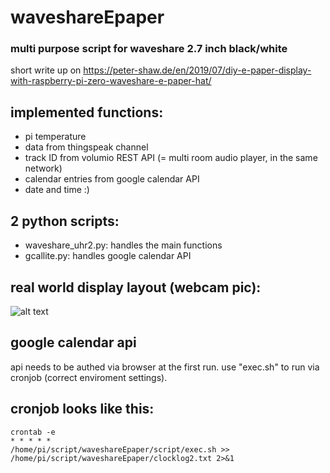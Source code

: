 # waveshareEpaper

### multi purpose script for waveshare 2.7 inch black/white
short write up on https://peter-shaw.de/en/2019/07/diy-e-paper-display-with-raspberry-pi-zero-waveshare-e-paper-hat/


## implemented functions:
- pi temperature
- data from thingspeak channel
- track ID from volumio REST API (= multi room audio player, in the same network)
- calendar entries from google calendar API
- date and time :)

## 2 python scripts: 

- waveshare_uhr2.py: handles the main functions
- gcallite.py: handles google calendar API

## real world display layout (webcam pic):

![alt text](https://peter-shaw.de/test.jpeg "Webcam Shot")


## google calendar api 
api needs to be authed via browser at the first run. use "exec.sh" to run via cronjob (correct enviroment settings). 

## cronjob looks like this:
<code>crontab -e</code><br>
<code>* * * * * /home/pi/script/waveshareEpaper/script/exec.sh >> /home/pi/script/waveshareEpaper/clocklog2.txt 2>&1</code>
